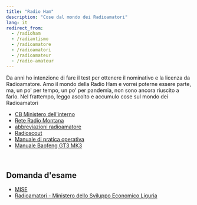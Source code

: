 ```yaml
---
title: "Radio Ham"
description: "Cose dal mondo dei Radioamatori"
lang: it
redirect_from:
  - /radioham
  - /radiantismo
  - /radioamatore
  - /radioamatori
  - /radioamateur
  - /radio-amateur
---
```

Da anni ho intenzione di fare il test per ottenere il nominativo e la licenza da Radioamatore. Amo il mondo della Radio Ham e vorrei poterne essere parte, ma, un po' per tempo, un po' per pandemia, non sono ancora riuscito a farlo. Nel frattempo, leggo ascolto e accumulo cose sul mondo dei Radioamatori

- [CB Ministero dell'interno](https://www.mise.gov.it/index.php/it/comunicazioni/radio/autorizzazioni-e-licenze/cb-banda-cittadina)
- [Rete Radio Montana](https://www.reteradiomontana.it/)
- [abbreviazioni radioamatore](https://www.radioamatore.info/codice-q-cw-etc.html)
- [Radioscout](https://radioscout.it/)
- [Manuale di pratica operativa](/assets/manuale-pratica-operativa-radioamatori.pdf)
- [Manuale Baofeng GT3 MK3](/assets/Manuale-Baofeng-GT3-MK3.pdf)

<br>

## Domanda d'esame

- [MISE](https://www.mise.gov.it/index.php/it/comunicazioni/radio/autorizzazioni-e-licenze/radioamatori)
- [Radioamatori - Ministero dello Sviluppo Economico Liguria](http://www.comunicazioniliguria.it/radioam.html)
